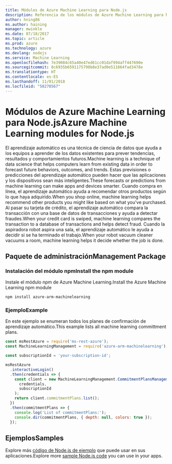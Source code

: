 ```yaml
---
title: Módulos de Azure Machine Learning para Node.js
description: Referencia de los módulos de Azure Machine Learning para Node.js
author: hning86
ms.author: haining
manager: mwinkle
ms.date: 07/18/2017
ms.topic: article
ms.prod: azure
ms.technology: azure
ms.devlang: nodejs
ms.service: Machine Learning
ms.openlocfilehash: 7e39084c65a40e47ed61cc01daf994aff447690e
ms.sourcegitcommit: 8c6935b6591175798b8e37ad0e511864fad3478e
ms.translationtype: HT
ms.contentlocale: es-ES
ms.lasthandoff: 11/01/2018
ms.locfileid: "50270567"
---
```

# <a name="azure-machine-learning-modules-for-nodejs"></a><span data-ttu-id="40b7c-103">Módulos de Azure Machine Learning para Node.js</span><span class="sxs-lookup"><span data-stu-id="40b7c-103">Azure Machine Learning modules for Node.js</span></span>

<span data-ttu-id="40b7c-104">El aprendizaje automático es una técnica de ciencia de datos que ayuda a los equipos a aprender de los datos existentes para prever tendencias, resultados y comportamientos futuros.</span><span class="sxs-lookup"><span data-stu-id="40b7c-104">Machine learning is a technique of data science that helps computers learn from existing data in order to forecast future behaviors, outcomes, and trends.</span></span> <span data-ttu-id="40b7c-105">Estas previsiones o predicciones del aprendizaje automático pueden hacer que las aplicaciones y los dispositivos sean más inteligentes.</span><span class="sxs-lookup"><span data-stu-id="40b7c-105">These forecasts or predictions from machine learning can make apps and devices smarter.</span></span> <span data-ttu-id="40b7c-106">Cuando compra en línea, el aprendizaje automático ayuda a recomendar otros productos según lo que haya adquirido.</span><span class="sxs-lookup"><span data-stu-id="40b7c-106">When you shop online, machine learning helps recommend other products you might like based on what you've purchased.</span></span> <span data-ttu-id="40b7c-107">Al pasar su tarjeta de crédito, el aprendizaje automático compara la transacción con una base de datos de transacciones y ayuda a detectar fraudes.</span><span class="sxs-lookup"><span data-stu-id="40b7c-107">When your credit card is swiped, machine learning compares the transaction to a database of transactions and helps detect fraud.</span></span> <span data-ttu-id="40b7c-108">Cuando la aspiradora robot aspira una sala, el aprendizaje automático le ayuda a decidir si se ha terminado el trabajo.</span><span class="sxs-lookup"><span data-stu-id="40b7c-108">When your robot vacuum cleaner vacuums a room, machine learning helps it decide whether the job is done.</span></span>

## <a name="management-package"></a><span data-ttu-id="40b7c-109">Paquete de administración</span><span class="sxs-lookup"><span data-stu-id="40b7c-109">Management Package</span></span>


### <a name="install-the-npm-module"></a><span data-ttu-id="40b7c-110">Instalación del módulo npm</span><span class="sxs-lookup"><span data-stu-id="40b7c-110">Install the npm module</span></span>

<span data-ttu-id="40b7c-111">Instale el módulo npm de Azure Machine Learning.</span><span class="sxs-lookup"><span data-stu-id="40b7c-111">Install the Azure Machine Learning npm module</span></span>

```bash
npm install azure-arm-machinelearning
```

### <a name="example"></a><span data-ttu-id="40b7c-112">Ejemplo</span><span class="sxs-lookup"><span data-stu-id="40b7c-112">Example</span></span>

<span data-ttu-id="40b7c-113">En este ejemplo se enumeran todos los planes de confirmación de aprendizaje automático.</span><span class="sxs-lookup"><span data-stu-id="40b7c-113">This example lists all machine learning committment plans.</span></span>

```javascript
const msRestAzure = require('ms-rest-azure');
const MachineLearningManagement = require('azure-arm-machinelearning');

const subscriptionId = 'your-subscription-id';

msRestAzure
  .interactiveLogin()
  .then(credentials => {
    const client = new MachineLearningManagement.CommitmentPlansManagementClient(
      credentials,
      subscriptionId
    );
    return client.commitmentPlans.list();
  })
  .then(commitmentPlans => {
    console.log('List of commitmentPlans:');
    console.dir(commitmentPlans, { depth: null, colors: true });
  });
```

## <a name="samples"></a><span data-ttu-id="40b7c-114">Ejemplos</span><span class="sxs-lookup"><span data-stu-id="40b7c-114">Samples</span></span>

<span data-ttu-id="40b7c-115">Explore más [código de Node.js de ejemplo](https://azure.microsoft.com/resources/samples/?platform=nodejs) que puede usar en sus aplicaciones.</span><span class="sxs-lookup"><span data-stu-id="40b7c-115">Explore more [sample Node.js code](https://azure.microsoft.com/resources/samples/?platform=nodejs) you can use in your apps.</span></span>
